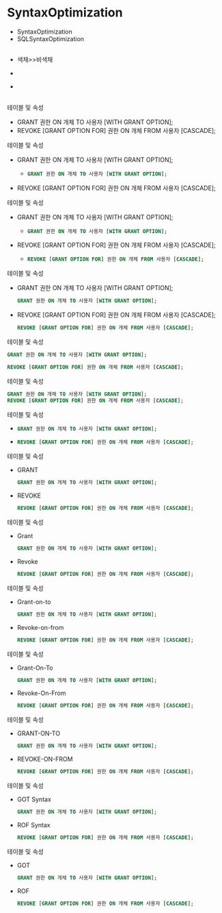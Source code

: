 # SyntaxOptimization
- SyntaxOptimization
- SQLSyntaxOptimization
##
- 색채>>비색채
- ``` >> 
- ``` ... >> ...

##
테이블 및 속성
- GRANT 권한 ON 개체 TO 사용자 [WITH GRANT OPTION];
- REVOKE [GRANT OPTION FOR] 권한 ON 개체 FROM 사용자 [CASCADE];


테이블 및 속성
- GRANT 권한 ON 개체 TO 사용자 [WITH GRANT OPTION];
  - ```sql 
    GRANT 권한 ON 개체 TO 사용자 [WITH GRANT OPTION]; 
    ```
- REVOKE [GRANT OPTION FOR] 권한 ON 개체 FROM 사용자 [CASCADE];


테이블 및 속성
- GRANT 권한 ON 개체 TO 사용자 [WITH GRANT OPTION];
  - ```sql 
    GRANT 권한 ON 개체 TO 사용자 [WITH GRANT OPTION]; 
    ```
- REVOKE [GRANT OPTION FOR] 권한 ON 개체 FROM 사용자 [CASCADE];
  - ```sql 
    REVOKE [GRANT OPTION FOR] 권한 ON 개체 FROM 사용자 [CASCADE];
    ```


테이블 및 속성
- GRANT 권한 ON 개체 TO 사용자 [WITH GRANT OPTION];
  ```sql 
  GRANT 권한 ON 개체 TO 사용자 [WITH GRANT OPTION]; 
  ```
- REVOKE [GRANT OPTION FOR] 권한 ON 개체 FROM 사용자 [CASCADE];
  ```sql 
  REVOKE [GRANT OPTION FOR] 권한 ON 개체 FROM 사용자 [CASCADE];
  ```


테이블 및 속성
```sql 
GRANT 권한 ON 개체 TO 사용자 [WITH GRANT OPTION]; 
```
```sql 
REVOKE [GRANT OPTION FOR] 권한 ON 개체 FROM 사용자 [CASCADE];
```


테이블 및 속성
```sql 
GRANT 권한 ON 개체 TO 사용자 [WITH GRANT OPTION]; 
REVOKE [GRANT OPTION FOR] 권한 ON 개체 FROM 사용자 [CASCADE];
```


테이블 및 속성
- ```sql 
  GRANT 권한 ON 개체 TO 사용자 [WITH GRANT OPTION]; 
  ```
- ```sql 
  REVOKE [GRANT OPTION FOR] 권한 ON 개체 FROM 사용자 [CASCADE];
  ```


테이블 및 속성
- GRANT
  ```sql 
  GRANT 권한 ON 개체 TO 사용자 [WITH GRANT OPTION]; 
  ```
- REVOKE
  ```sql 
  REVOKE [GRANT OPTION FOR] 권한 ON 개체 FROM 사용자 [CASCADE];
  ```


테이블 및 속성
- Grant
  ```sql 
  GRANT 권한 ON 개체 TO 사용자 [WITH GRANT OPTION]; 
  ```
- Revoke
  ```sql 
  REVOKE [GRANT OPTION FOR] 권한 ON 개체 FROM 사용자 [CASCADE];
  ```



테이블 및 속성
- Grant-on-to
  ```sql 
  GRANT 권한 ON 개체 TO 사용자 [WITH GRANT OPTION]; 
  ```
- Revoke-on-from
  ```sql 
  REVOKE [GRANT OPTION FOR] 권한 ON 개체 FROM 사용자 [CASCADE];
  ```


테이블 및 속성
- Grant-On-To
  ```sql 
  GRANT 권한 ON 개체 TO 사용자 [WITH GRANT OPTION]; 
  ```
- Revoke-On-From
  ```sql 
  REVOKE [GRANT OPTION FOR] 권한 ON 개체 FROM 사용자 [CASCADE];
  ```


테이블 및 속성
- GRANT-ON-TO
  ```sql 
  GRANT 권한 ON 개체 TO 사용자 [WITH GRANT OPTION]; 
  ```
- REVOKE-ON-FROM
  ```sql 
  REVOKE [GRANT OPTION FOR] 권한 ON 개체 FROM 사용자 [CASCADE];
  ```


테이블 및 속성
- GOT Syntax
  ```sql 
  GRANT 권한 ON 개체 TO 사용자 [WITH GRANT OPTION]; 
  ```
- ROF Syntax
  ```sql 
  REVOKE [GRANT OPTION FOR] 권한 ON 개체 FROM 사용자 [CASCADE];
  ```


테이블 및 속성
- GOT
  ```sql 
  GRANT 권한 ON 개체 TO 사용자 [WITH GRANT OPTION]; 
  ```
- ROF
  ```sql 
  REVOKE [GRANT OPTION FOR] 권한 ON 개체 FROM 사용자 [CASCADE];
  ```
